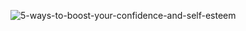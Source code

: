![5-ways-to-boost-your-confidence-and-self-esteem](https://cdn.pixabay.com/photo/2017/08/20/14/37/eat-2661935_960_720.jpg)
<!---
Niloy-Sumon/Niloy-Sumon is a ✨ special ✨ repository because its `README.md` (this file) appears on your GitHub profile.
You can click the Preview link to take a look at your changes.
--->
